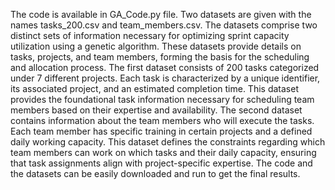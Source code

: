 The code is available in GA_Code.py file. Two datasets are given with the names tasks_200.csv and team_members.csv. The datasets comprise two distinct sets of information necessary for optimizing sprint capacity utilization using a genetic algorithm. These datasets provide details on tasks, projects, and team members, forming the basis for the scheduling and allocation process. The first dataset consists of 200 tasks categorized under 7 different projects. Each task is characterized by a unique identifier, its associated project, and an estimated completion time. This dataset provides the foundational task information necessary for scheduling team members based on their expertise and availability. The second dataset contains information about the team members who will execute the tasks. Each team member has specific training in certain projects and a defined daily working capacity. This dataset defines the constraints regarding which team members can work on which tasks and their daily capacity, ensuring that task assignments align with project-specific expertise. 
The code and the datasets can be easily downloaded and run to get the final results.
